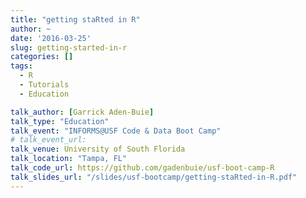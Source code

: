 ```yaml
---
title: "getting staRted in R"
author: ~ 
date: '2016-03-25'
slug: getting-started-in-r
categories: []
tags: 
  - R
  - Tutorials
  - Education

talk_author: [Garrick Aden-Buie]
talk_type: "Education"
talk_event: "INFORMS@USF Code & Data Boot Camp"
# talk_event_url: 
talk_venue: University of South Florida
talk_location: "Tampa, FL"
talk_code_url: https://github.com/gadenbuie/usf-boot-camp-R
talk_slides_url: "/slides/usf-bootcamp/getting-staRted-in-R.pdf"
---
```


